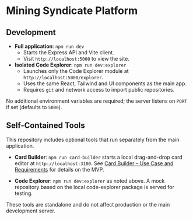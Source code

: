 # Mining Syndicate Platform

## Development

- **Full application**: `npm run dev`
  - Starts the Express API and Vite client.
  - Visit `http://localhost:5000` to view the site.
- **Isolated Code Explorer**: `npm run dev:explorer`
  - Launches only the Code Explorer module at `http://localhost:5000/explorer`.
  - Uses the same React, Tailwind and UI components as the main app.
  - Requires `git` and network access to import public repositories.

No additional environment variables are required; the server listens on `PORT` if set (defaults to `5000`).

## Self-Contained Tools

This repository includes optional tools that run separately from the main application.

- **Card Builder**: `npm run card-builder` starts a local drag-and-drop card editor at `http://localhost:3100`. See [Card Builder – Use Case and Requirements](docs/card-builder-use-case-requirements.md) for details on the MVP.

- **Code Explorer**: `npm run dev:explorer` as noted above. A mock repository based on the local code-explorer package is served for testing.

These tools are standalone and do not affect production or the main development server.
